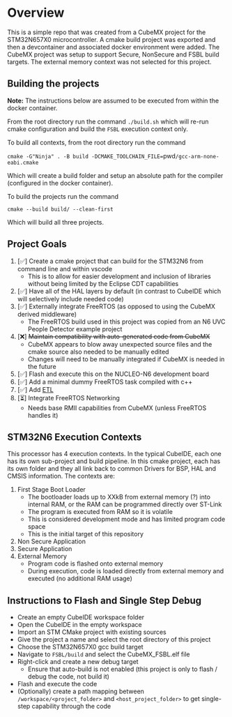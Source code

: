 # Overview
This is a simple repo that was created from a CubeMX project for the STM32N657X0 microcontroller. A cmake build project was exported and then a devcontainer and associated docker environment were added. The CubeMX project was setup to support Secure, NonSecure and FSBL build targets. The external memory context was not selected for this project.


## Building the projects
**Note:** The instructions below are assumed to be executed from within the docker container.

From the root directory run the command `./build.sh` which will re-run cmake configuration and build the `FSBL` execution context only.

To build all contexts, from the root directory run the command

`cmake -G"Ninja" . -B build -DCMAKE_TOOLCHAIN_FILE=`pwd`/gcc-arm-none-eabi.cmake`

Which will create a build folder and setup an absolute path for the compiler (configured in the docker container).

To build the projects run the command

`cmake --build build/ --clean-first`

Which will build all three projects.


## Project Goals
1. [✅] Create a cmake project that can build for the STM32N6 from command line and within vscode
    - This is to allow for easier development and inclusion of libraries without being limited by the Eclipse CDT capabilities
1. [✅] Have all of the HAL layers by default (in contrast to CubeIDE which will selectively include needed code)
1. [✅] Externally integrate FreeRTOS (as opposed to using the CubeMX derived middleware)
    - The FreeRTOS build used in this project was copied from an N6 UVC People Detector example project
1. [❌] ~~Maintain compatibility with auto-generated code from CubeMX~~
    - CubeMX appears to blow away unexpected source files and the cmake source also needed to be manually edited
    - Changes will need to be manually integrated if CubeMX is needed in the future
1. [✅] Flash and execute this on the NUCLEO-N6 development board
1. [✅] Add a minimal dummy FreeRTOS task compiled with c++
1. [✅] Add [ETL](https://www.etlcpp.com/)
1. [⏳] Integrate FreeRTOS Networking
    - Needs base RMII capabilities from CubeMX (unless FreeRTOS handles it)

## STM32N6 Execution Contexts
This processor has 4 execution contexts. In the typical CubeIDE, each one has its own sub-project and build pipeline. In this cmake project, each has its own folder and they all link back to common Drivers for BSP, HAL and CMSIS information. The contexts are:
1. First Stage Boot Loader
    - The bootloader loads up to XXkB from external memory (?) into internal RAM, or the RAM can be programmed directly over ST-Link
    - The program is executed from RAM so it is volatile
    - This is considered development mode and has limited program code space
    - This is the initial target of this repository
1. Non Secure Application
1. Secure Application
1. External Memory 
    - Program code is flashed onto external memory
    - During execution, code is loaded directly from external memory and executed (no additional RAM usage)

## Instructions to Flash and Single Step Debug
- Create an empty CubeIDE workspace folder
- Open the CubeIDE in the empty workspace
- Import an STM CMake project with existing sources
- Give the project a name and select the root directory of this project
- Choose the STM32N657X0 gcc build target
- Navigate to `FSBL/build` and select the CubeMX_FSBL.elf file
- Right-click and create a new debug target
  - Ensure that auto-build is not enabled (this project is only to flash / debug the code, not build it)
- Flash and execute the code
- (Optionally) create a path mapping between `/workspace/<project_folder>` and `<host_project_folder>` to get single-step capability through the code
